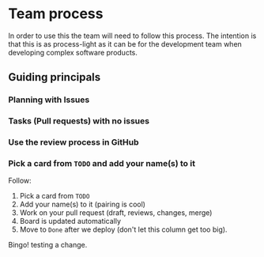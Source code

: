 # Team process

In order to use this the team will need to follow this process. The intention is that this is as process-light as it can be for the development team when developing complex software products.

## Guiding principals

### Planning with Issues

### Tasks (Pull requests) with no issues

### Use the review process in GitHub

### Pick a card from `TODO` and add your name(s) to it

Follow:

1. Pick a card from `TODO`
1. Add your name(s) to it (pairing is cool)
1. Work on your pull request (draft, reviews, changes, merge)
1. Board is updated automatically
1. Move to `Done` after we deploy (don't let this column get too big).

Bingo! testing a change.
